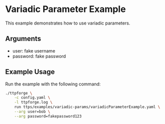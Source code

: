 # Variadic Parameter Example

This example demonstrates how to use variadic parameters.

## Arguments

- user: fake username
- password: fake password

## Example Usage

Run the example with the following command:

```bash
./ttpforge \
    -c config.yaml \
    -l ttpforge.log \
    run ttps/examples/variadic-params/variadicParameterExample.yaml \
    --arg user=bob \
    --arg password=fakepassword123
```
